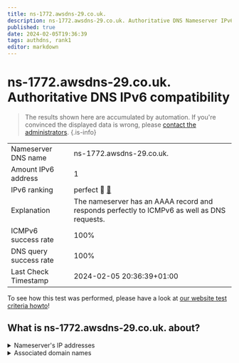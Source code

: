```yaml
---
title: ns-1772.awsdns-29.co.uk.
description: ns-1772.awsdns-29.co.uk. Authoritative DNS Nameserver IPv6 compatibility
published: true
date: 2024-02-05T19:36:39
tags: authdns, rank1
editor: markdown
---
```


# ns-1772.awsdns-29.co.uk. Authoritative DNS IPv6 compatibility

> The results shown here are accumulated by automation. If you're convinced the displayed data is wrong, please [contact the administrators](/howto/chat). 
{.is-info}




|   |   |
| - | - |
| Nameserver DNS name | ns-1772.awsdns-29.co.uk.
| Amount IPv6 address | 1
| IPv6 ranking | perfect :1st_place_medal: [🔗](/howto/ranking) |
| Explanation | The nameserver has an AAAA record and responds perfectly to ICMPv6 as well as DNS requests. |
| ICMPv6 success rate | 100%|
| DNS query success rate | 100% |
| Last Check Timestamp | 2024-02-05 20:36:39+01:00 |

To see how this test was performed, please have a look at [our website test criteria howto](/howto/testcriteria/authdns)!


## What is ns-1772.awsdns-29.co.uk. about?




<details>
<summary>Nameserver's IP addresses</summary>

2600:9000:5306:ec00::1

</details>



<details>
<summary>Associated domain names</summary>

zoom.us

</details>
